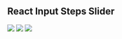 ## React Input Steps  Slider

![](https://i.postimg.cc/4yqjCW03/2024-03-01-11-55-37.png)
![](https://i.postimg.cc/ZqYmxMzk/2024-03-01-11-55-48.png)
![](https://i.postimg.cc/rmmQjSpF/Slider-Steps-ezgif-com-video-to-gif-converter.gif)
